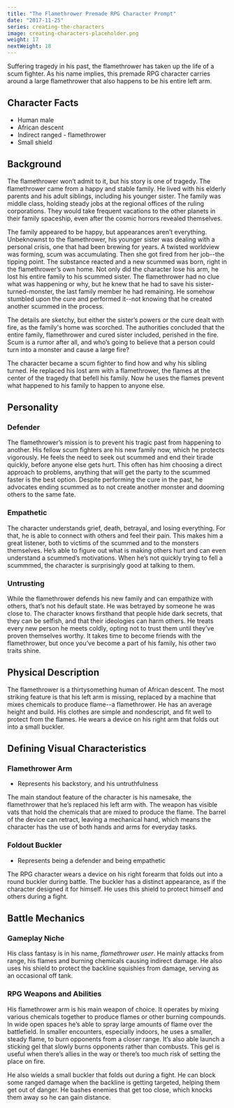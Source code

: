 ```yaml
---
title: "The Flamethrower Premade RPG Character Prompt"
date: "2017-11-25"
series: creating-the-characters
image: creating-characters-placeholder.png
weight: 17
nextWeight: 18
---
```


Suffering tragedy in his past, the flamethrower has taken up the life of a scum fighter. As his name implies, this premade RPG character carries around a large flamethrower that also happens to be his entire left arm.<!--more-->

## Character Facts
- Human male
- African descent
- Indirect ranged - flamethrower
- Small shield

## Background
The flamethrower won’t admit to it, but his story is one of tragedy. The flamethrower came from a happy and stable family. He lived with his elderly parents and his adult siblings, including his younger sister. The family was middle class, holding steady jobs at the regional offices of the ruling corporations. They would take frequent vacations to the other planets in their family spaceship, even after the cosmic horrors revealed themselves.

The family appeared to be happy, but appearances aren’t everything. Unbeknownst to the flamethrower, his younger sister was dealing with a personal crisis, one that had been brewing for years. A twisted worldview was forming, scum was accumulating. Then she got fired from her job--the tipping point. The substance reacted and a new scummed was born, right in the flamethrower’s own home. Not only did the character lose his arm, he lost his entire family to his scummed sister. The flamethrower had no clue what was happening or why, but he knew that he had to save his sister-turned-monster, the last family member he had remaining. He somehow stumbled upon the cure and performed it--not knowing that he created another scummed in the process.

The details are sketchy, but either the sister’s powers or the cure dealt with fire, as the family's home was scorched. The authorities concluded that the entire family, flamethrower and cured sister included, perished in the fire. Scum is a rumor after all, and who’s going to believe that a person could turn into a monster and cause a large fire?

The character became a scum fighter to find how and why his sibling turned. He replaced his lost arm with a flamethrower, the flames at the center of the tragedy that befell his family. Now he uses the flames prevent what happened to his family to happen to anyone else.

## Personality
### Defender
The flamethrower’s mission is to prevent his tragic past from happening to another. His fellow scum fighters are his new family now, which he protects vigorously. He feels the need to seek out scummed and end their tirade quickly, before anyone else gets hurt. This often has him choosing a direct approach to problems, anything that will get the party to the scummed faster is the best option. Despite performing the cure in the past, he advocates ending scummed as to not create another monster and dooming others to the same fate.

### Empathetic
The character understands grief, death, betrayal, and losing everything. For that, he is able to connect with others and feel their pain. This makes him a great listener, both to victims of the scummed and to the monsters themselves. He’s able to figure out what is making others hurt and can even understand a scummed’s motivations. When he’s not quickly trying to fell a scummmed, the character is surprisingly good at talking to them.

### Untrusting
While the flamethrower defends his new family and can empathize with others, that’s not his default state. He was betrayed by someone he was close to. The character knows firsthand that people hide dark secrets, that they can be selfish, and that their ideologies can harm others. He treats every new person he meets coldly, opting not to trust them until they’ve proven themselves worthy. It takes time to become friends with the flamethrower, but once you’ve become a part of his family, his other two traits shine.

## Physical Description
The flamethrower is a thirtysomething human of African descent. The most striking feature is that his left arm is missing, replaced by a machine that mixes chemicals to produce flame--a flamethrower. He has an average height and build. His clothes are simple and nondescript, and fit well to protect from the flames. He wears a device on his right arm that folds out into a small buckler.

## Defining Visual Characteristics
### Flamethrower Arm
- Represents his backstory, and his untruthfulness

The main standout feature of the character is his namesake, the flamethrower that he’s replaced his left arm with. The weapon has visible vats that hold the chemicals that are mixed to produce the flame. The barrel of the device can retract, leaving a mechanical hand, which means the character has the use of both hands and arms for everyday tasks.

### Foldout Buckler
- Represents being a defender and being empathetic

The RPG character wears a device on his right forearm that folds out into a round buckler during battle. The buckler has a distinct appearance, as if the character designed it for himself. He uses this shield to protect himself and others during a fight.

## Battle Mechanics
### Gameplay Niche
His class fantasy is in his name, _flamethrower user_. He mainly attacks from range, his flames and burning chemicals causing indirect damage. He also uses his shield to protect the backline squishies from damage, serving as an occasional off tank.

### RPG Weapons and Abilities
His flamethrower arm is his main weapon of choice. It operates by mixing various chemicals together to produce flames or other burning compounds. In wide open spaces he’s able to spray large amounts of flame over the battlefield. In smaller encounters, especially indoors, he uses a smaller, steady flame, to burn opponents from a closer range. It’s also able launch a sticking gel that slowly burns opponents rather than combusts. This gel is useful when there’s allies in the way or there’s too much risk of setting the place on fire.

He also wields a small buckler that folds out during a fight. He can block some ranged damage when the backline is getting targeted, helping them get out of danger. He bashes enemies that get too close, which knocks them away so he can gain distance.
